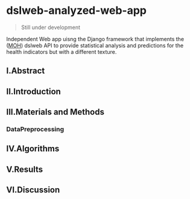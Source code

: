 # dslweb-analyzed-web-app
> Still under development

Independent Web app uisng the Django framework that implements the (<a href="dsl.health.go.ke">MOH</a>) dslweb API to provide statistical analysis and predictions for the health indicators but with a different texture.

## I.Abstract

## II.Introduction

## III.Materials and Methods

### DataPreprocessing

## IV.Algorithms

## V.Results

## VI.Discussion
